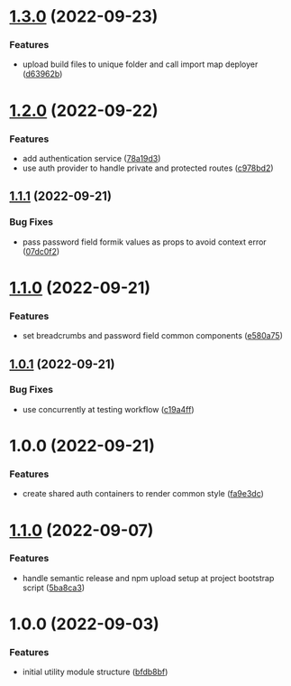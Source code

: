 # [1.3.0](https://github.com/Insta-Graph/micro-frontend-shared-modules/compare/v1.2.0...v1.3.0) (2022-09-23)


### Features

* upload build files to unique folder and call import map deployer ([d63962b](https://github.com/Insta-Graph/micro-frontend-shared-modules/commit/d63962bfd50960b97e667d648fee1c29b5c760c6))

# [1.2.0](https://github.com/Insta-Graph/micro-frontend-shared-modules/compare/v1.1.1...v1.2.0) (2022-09-22)


### Features

* add authentication service ([78a19d3](https://github.com/Insta-Graph/micro-frontend-shared-modules/commit/78a19d3bee670de0f8999071086a44ab5b053cf0))
* use auth provider to handle private and protected routes ([c978bd2](https://github.com/Insta-Graph/micro-frontend-shared-modules/commit/c978bd23360c0eca2e0f8295c1edec4fd13f5d3e))

## [1.1.1](https://github.com/Insta-Graph/micro-frontend-shared-modules/compare/v1.1.0...v1.1.1) (2022-09-21)


### Bug Fixes

* pass password field formik values as props to avoid context error ([07dc0f2](https://github.com/Insta-Graph/micro-frontend-shared-modules/commit/07dc0f28c86417d67ada3d17b723e9b632b760d6))

# [1.1.0](https://github.com/Insta-Graph/micro-frontend-shared-modules/compare/v1.0.1...v1.1.0) (2022-09-21)


### Features

* set breadcrumbs and password field common components ([e580a75](https://github.com/Insta-Graph/micro-frontend-shared-modules/commit/e580a750f44eff4899af13462c8a0e4a8577b2c3))

## [1.0.1](https://github.com/Insta-Graph/micro-frontend-shared-modules/compare/v1.0.0...v1.0.1) (2022-09-21)


### Bug Fixes

* use concurrently at testing workflow ([c19a4ff](https://github.com/Insta-Graph/micro-frontend-shared-modules/commit/c19a4ff85229f981175446606aa7fa59bd24ddc8))

# 1.0.0 (2022-09-21)


### Features

* create shared auth containers to render common style ([fa9e3dc](https://github.com/Insta-Graph/micro-frontend-shared-modules/commit/fa9e3dc78cc5db2176d10f79257994c6ccc35cc5))

# [1.1.0](https://github.com/edwardramirez31/micro-frontend-utility-module/compare/v1.0.0...v1.1.0) (2022-09-07)


### Features

* handle semantic release and npm upload setup at project bootstrap script ([5ba8ca3](https://github.com/edwardramirez31/micro-frontend-utility-module/commit/5ba8ca3d81c8f79d1055242d4e040cd68acdb28a))

# 1.0.0 (2022-09-03)


### Features

* initial utility module structure ([bfdb8bf](https://github.com/edwardramirez31/micro-frontend-utility-module/commit/bfdb8bf4229fae1b9b3ae7bea7710a8e0ffb5c85))
